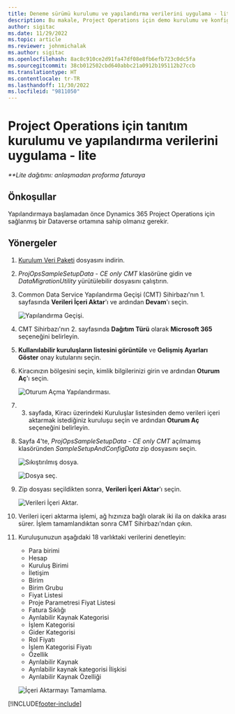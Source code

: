 ```yaml
---
title: Deneme sürümü kurulumu ve yapılandırma verilerini uygulama - lite
description: Bu makale, Project Operations için demo kurulumu ve konfigürasyon verilerinin nasıl uygulanacağı hakkında bilgi sağlar.
author: sigitac
ms.date: 11/29/2022
ms.topic: article
ms.reviewer: johnmichalak
ms.author: sigitac
ms.openlocfilehash: 8ac8c910ce2d91fa47df08e8fb6efb723c0dc5fa
ms.sourcegitcommit: 38cb012502cbd640abbc21a0912b195112b27ccb
ms.translationtype: HT
ms.contentlocale: tr-TR
ms.lasthandoff: 11/30/2022
ms.locfileid: "9811050"
---
```

# <a name="apply-demo-setup-and-configuration-data-for-project-operations---lite"></a>Project Operations için tanıtım kurulumu ve yapılandırma verilerini uygulama - lite 

_**Lite dağıtımı: anlaşmadan proforma faturaya_



## <a name="prerequisites"></a>Önkoşullar

Yapılandırmaya başlamadan önce Dynamics 365 Project Operations için sağlanmış bir Dataverse ortamına sahip olmanız gerekir.


## <a name="instructions"></a>Yönergeler

1. [Kurulum Veri Paketi](https://download.microsoft.com/download/3/4/1/341bf279-a64f-4baa-af31-ce624859b518/ProjOpsSampleSetupData-%20CE%20only.zip) dosyasını indirin. 
1. *ProjOpsSampleSetupData - CE only CMT* klasörüne gidin ve *DataMigrationUtility* yürütülebilir dosyasını çalıştırın.
1. Common Data Service Yapılandırma Geçişi (CMT) Sihirbazı'nın 1. sayfasında **Verileri İçeri Aktar**'ı ve ardından **Devam**'ı seçin.

    ![Yapılandırma Geçişi.](./media/1ConfigurationMigration.png)

1. CMT Sihirbazı'nın 2. sayfasında **Dağıtım Türü** olarak **Microsoft 365** seçeneğini belirleyin.
1. **Kullanılabilir kuruluşların listesini görüntüle** ve **Gelişmiş Ayarları Göster** onay kutularını seçin.
1. Kiracınızın bölgesini seçin, kimlik bilgilerinizi girin ve ardından **Oturum Aç**'ı seçin.

   ![Oturum Açma Yapılandırması.](./media/2ConfigurationSignin.png)

1. 3. sayfada, Kiracı üzerindeki Kuruluşlar listesinden demo verileri içeri aktarmak istediğiniz kuruluşu seçin ve ardından **Oturum Aç** seçeneğini belirleyin.
1. Sayfa 4'te, *ProjOpsSampleSetupData - CE only CMT* açılmamış klasöründen *SampleSetupAndConfigData* zip dosyasını seçin.

   ![Sıkıştırılmış dosya.](./media/3ZipFile.png)

   ![Dosya seç.](./media/4SelectAFile.png)

1. Zip dosyası seçildikten sonra, **Verileri İçeri Aktar**'ı seçin.

   ![Verileri İçeri Aktar.](./media/5ImportData.png)

1. Verileri içeri aktarma işlemi, ağ hızınıza bağlı olarak iki ila on dakika arası sürer. İşlem tamamlandıktan sonra CMT Sihirbazı'ndan çıkın. 
1. Kuruluşunuzun aşağıdaki 18 varlıktaki verilerini denetleyin:

    -   Para birimi
    -   Hesap
    -   Kuruluş Birimi
    -   İletişim
    -   Birim
    -   Birim Grubu
    -   Fiyat Listesi
    -   Proje Parametresi Fiyat Listesi 
    -   Fatura Sıklığı
    -   Ayrılabilir Kaynak Kategorisi
    -   İşlem Kategorisi
    -   Gider Kategorisi
    -   Rol Fiyatı
    -   İşlem Kategorisi Fiyatı
    -   Özellik
    -   Ayrılabilir Kaynak
    -   Ayrılabilir kaynak kategorisi İlişkisi
    -   Ayrılabilir Kaynak Özelliği

    ![İçeri Aktarmayı Tamamlama.](./media/6CompleteImport.png)


[!INCLUDE[footer-include](../includes/footer-banner.md)]
